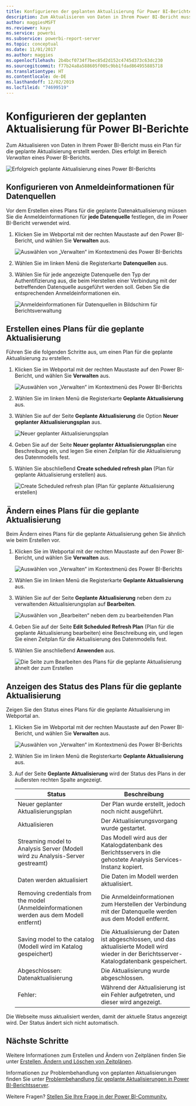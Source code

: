```yaml
---
title: Konfigurieren der geplanten Aktualisierung für Power BI-Berichte
description: Zum Aktualisieren von Daten in Ihrem Power BI-Bericht muss ein Plan für die geplante Aktualisierung erstellt werden.
author: maggiesMSFT
ms.reviewer: kayu
ms.service: powerbi
ms.subservice: powerbi-report-server
ms.topic: conceptual
ms.date: 11/01/2017
ms.author: maggies
ms.openlocfilehash: 2b4bcf0734f7bec85d2d152c4745d373c63dc230
ms.sourcegitcommit: f77b24a8a588605f005c9bb1fdad864955885718
ms.translationtype: HT
ms.contentlocale: de-DE
ms.lasthandoff: 12/02/2019
ms.locfileid: "74699519"
---
```

# <a name="how-to-configure-power-bi-report-scheduled-refresh"></a>Konfigurieren der geplanten Aktualisierung für Power BI-Berichte
Zum Aktualisieren von Daten in Ihrem Power BI-Bericht muss ein Plan für die geplante Aktualisierung erstellt werden. Dies erfolgt im Bereich *Verwalten* eines Power BI-Berichts.

![Erfolgreich geplante Aktualisierung eines Power BI-Berichts](media/configure-scheduled-refresh/scheduled-refresh-success.png)

## <a name="configure-data-source-credentials"></a>Konfigurieren von Anmeldeinformationen für Datenquellen
Vor dem Erstellen eines Plans für die geplante Datenaktualisierung müssen Sie die Anmeldeinformationen für **jede Datenquelle** festlegen, die im Power BI-Bericht verwendet wird.

1. Klicken Sie im Webportal mit der rechten Maustaste auf den Power BI-Bericht, und wählen Sie **Verwalten** aus.
   
    ![Auswählen von „Verwalten“ im Kontextmenü des Power BI-Berichts](media/configure-scheduled-refresh/manage-power-bi-report.png)
2. Wählen Sie im linken Menü die Registerkarte **Datenquellen** aus.
3. Wählen Sie für jede angezeigte Datenquelle den Typ der Authentifizierung aus, die beim Herstellen einer Verbindung mit der betreffenden Datenquelle ausgeführt werden soll. Geben Sie die entsprechenden Anmeldeinformationen ein.
   
    ![Anmeldeinformationen für Datenquellen in Bildschirm für Berichtsverwaltung](media/configure-scheduled-refresh/data-source-credentials.png)

## <a name="creating-a-schedule-refresh-plan"></a>Erstellen eines Plans für die geplante Aktualisierung
Führen Sie die folgenden Schritte aus, um einen Plan für die geplante Aktualisierung zu erstellen.

1. Klicken Sie im Webportal mit der rechten Maustaste auf den Power BI-Bericht, und wählen Sie **Verwalten** aus.
   
    ![Auswählen von „Verwalten“ im Kontextmenü des Power BI-Berichts](media/configure-scheduled-refresh/manage-power-bi-report.png)
2. Wählen Sie im linken Menü die Registerkarte **Geplante Aktualisierung** aus.
3. Wählen Sie auf der Seite **Geplante Aktualisierung** die Option **Neuer geplanter Aktualisierungsplan** aus.
   
    ![Neuer geplanter Aktualisierungsplan](media/configure-scheduled-refresh/new-scheduled-refresh-plan.png)
4. Geben Sie auf der Seite **Neuer geplanter Aktualisierungsplan** eine Beschreibung ein, und legen Sie einen Zeitplan für die Aktualisierung des Datenmodells fest.
5. Wählen Sie abschließend **Create scheduled refresh plan** (Plan für geplante Aktualisierung erstellen) aus.
   
    ![Create Scheduled refresh plan (Plan für geplante Aktualisierung erstellen)](media/configure-scheduled-refresh/create-scheduled-refresh-plan.png)

## <a name="modifying-a-schedule-refresh-plan"></a>Ändern eines Plans für die geplante Aktualisierung
Beim Ändern eines Plans für die geplante Aktualisierung gehen Sie ähnlich wie beim Erstellen vor.

1. Klicken Sie im Webportal mit der rechten Maustaste auf den Power BI-Bericht, und wählen Sie **Verwalten** aus.
   
    ![Auswählen von „Verwalten“ im Kontextmenü des Power BI-Berichts](media/configure-scheduled-refresh/manage-power-bi-report.png)
2. Wählen Sie im linken Menü die Registerkarte **Geplante Aktualisierung** aus.
3. Wählen Sie auf der Seite **Geplante Aktualisierung** neben dem zu verwaltenden Aktualisierungsplan auf **Bearbeiten**.
   
    ![Auswählen von „Bearbeiten“ neben dem zu bearbeitenden Plan](media/configure-scheduled-refresh/edit-scheduled-refresh-plan.png)
4. Geben Sie auf der Seite **Edit Scheduled Refresh Plan** (Plan für die geplante Aktualisierung bearbeiten) eine Beschreibung ein, und legen Sie einen Zeitplan für die Aktualisierung des Datenmodells fest.
5. Wählen Sie anschließend **Anwenden** aus.
   
    ![Die Seite zum Bearbeiten des Plans für die geplante Aktualisierung ähnelt der zum Erstellen](media/configure-scheduled-refresh/edit-scheduled-refresh-plan-page.png)

## <a name="viewing-the-status-of-schedule-refresh-plan"></a>Anzeigen des Status des Plans für die geplante Aktualisierung
Zeigen Sie den Status eines Plans für die geplante Aktualisierung im Webportal an.

1. Klicken Sie im Webportal mit der rechten Maustaste auf den Power BI-Bericht, und wählen Sie **Verwalten** aus.
   
    ![Auswählen von „Verwalten“ im Kontextmenü des Power BI-Berichts](media/configure-scheduled-refresh/manage-power-bi-report.png)
2. Wählen Sie im linken Menü die Registerkarte **Geplante Aktualisierung** aus.
3. Auf der Seite **Geplante Aktualisierung** wird der Status des Plans in der äußersten rechten Spalte angezeigt.
   
   | **Status** | **Beschreibung** |
   | --- | --- |
   | Neuer geplanter Aktualisierungsplan |Der Plan wurde erstellt, jedoch noch nicht ausgeführt. |
   | Aktualisieren |Der Aktualisierungsvorgang wurde gestartet. |
   | Streaming model to Analysis Server (Modell wird zu Analysis-Server gestreamt) |Das Modell wird aus der Katalogdatenbank des Berichtsservers in die gehostete Analysis Services-Instanz kopiert. |
   | Daten werden aktualisiert |Die Daten im Modell werden aktualisiert. |
   | Removing credentials from the model (Anmeldeinformationen werden aus dem Modell entfernt) |Die Anmeldeinformationen zum Herstellen der Verbindung mit der Datenquelle werden aus dem Modell entfernt. |
   | Saving model to the catalog (Modell wird im Katalog gespeichert) |Die Aktualisierung der Daten ist abgeschlossen, und das aktualisierte Modell wird wieder in der Berichtsserver-Katalogdatenbank gespeichert. |
   | Abgeschlossen: Datenaktualisierung |Die Aktualisierung wurde abgeschlossen. |
   | Fehler: |Während der Aktualisierung ist ein Fehler aufgetreten, und dieser wird angezeigt. |

Die Webseite muss aktualisiert werden, damit der aktuelle Status angezeigt wird. Der Status ändert sich nicht automatisch.

## <a name="next-steps"></a>Nächste Schritte
Weitere Informationen zum Erstellen und Ändern von Zeitplänen finden Sie unter [Erstellen, Ändern und Löschen von Zeitplänen](https://docs.microsoft.com/sql/reporting-services/subscriptions/create-modify-and-delete-schedules).

Informationen zur Problembehandlung von geplanten Aktualisierungen finden Sie unter [Problembehandlung für geplante Aktualisierungen in Power BI-Berichtsserver](scheduled-refresh-troubleshoot.md).

Weitere Fragen? [Stellen Sie Ihre Frage in der Power BI-Community.](https://community.powerbi.com/)

